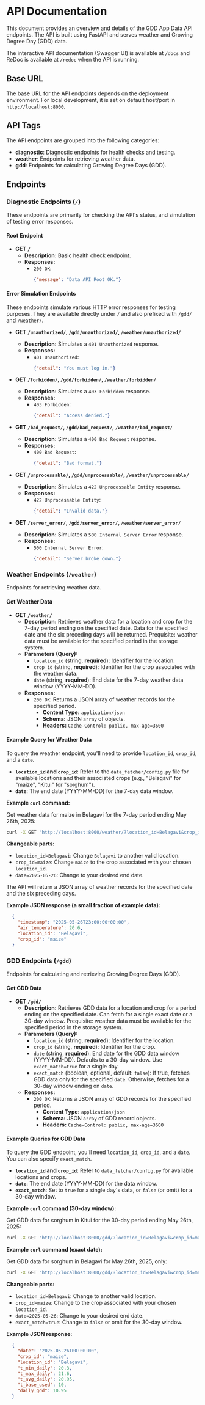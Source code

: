 # API Documentation


This document provides an overview and details of the GDD App Data API endpoints. The API is built using FastAPI and serves weather and Growing Degree Day (GDD) data.

The interactive API documentation (Swagger UI) is available at `/docs` and ReDoc is available at `/redoc` when the API is running.

## Base URL

The base URL for the API endpoints depends on the deployment environment. For local development, it is set on default host/port in `http://localhost:8000`.

## API Tags

The API endpoints are grouped into the following categories:

*   **diagnostic**: Diagnostic endpoints for health checks and testing.
*   **weather**: Endpoints for retrieving weather data.
*   **gdd**: Endpoints for calculating Growing Degree Days (GDD).

## Endpoints

### Diagnostic Endpoints (`/`)

These endpoints are primarily for checking the API's status, and simulation of testing error responses.

#### Root Endpoint

*   **GET `/`**
    *   **Description:** Basic health check endpoint.
    *   **Responses:**
        *   `200 OK`:
            ```json
            {"message": "Data API Root OK."}
            ```

#### Error Simulation Endpoints

These endpoints simulate various HTTP error responses for testing purposes. They are available directly under `/` and also prefixed with `/gdd/` and `/weather/`.

*   **GET `/unauthorized/`, `/gdd/unauthorized/`, `/weather/unauthorized/`**
    *   **Description:** Simulates a `401 Unauthorized` response.
    *   **Responses:**
        *   `401 Unauthorized`:
            ```json
            {"detail": "You must log in."}
            ```

*   **GET `/forbidden/`, `/gdd/forbidden/`, `/weather/forbidden/`**
    *   **Description:** Simulates a `403 Forbidden` response.
    *   **Responses:**
        *   `403 Forbidden`:
            ```json
            {"detail": "Access denied."}
            ```

*   **GET `/bad_request/`, `/gdd/bad_request/`, `/weather/bad_request/`**
    *   **Description:** Simulates a `400 Bad Request` response.
    *   **Responses:**
        *   `400 Bad Request`:
            ```json
            {"detail": "Bad format."}
            ```

*   **GET `/unprocessable/`, `/gdd/unprocessable/`, `/weather/unprocessable/`**
    *   **Description:** Simulates a `422 Unprocessable Entity` response.
    *   **Responses:**
        *   `422 Unprocessable Entity`:
            ```json
            {"detail": "Invalid data."}
            ```

*   **GET `/server_error/`, `/gdd/server_error/`, `/weather/server_error/`**
    *   **Description:** Simulates a `500 Internal Server Error` response.
    *   **Responses:**
        *   `500 Internal Server Error`:
            ```json
            {"detail": "Server broke down."}
            ```

### Weather Endpoints (`/weather`)

Endpoints for retrieving weather data.

#### Get Weather Data

*   **GET `/weather/`**
    *   **Description:** Retrieves weather data for a location and crop for the 7-day period ending on the specified date. Data for the specified date and the six preceding days will be returned. Prequisite: weather data must be available for the specified period in the storage system.
    *   **Parameters (Query):**
        *   `location_id` (string, **required**): Identifier for the location.
        *   `crop_id` (string, **required**): Identifier for the crop associated with the weather data.
        *   `date` (string, **required**): End date for the 7-day weather data window (YYYY-MM-DD).
    *   **Responses:**
        *   `200 OK`: Returns a JSON array of weather records for the specified period.
            *   **Content Type:** `application/json`
            *   **Schema:** JSON `array` of objects.
            *   **Headers:** `Cache-Control: public, max-age=3600`

#### Example Query for Weather Data

To query the weather endpoint, you'll need to provide `location_id`, `crop_id`, and a `date`.

*   **`location_id` and `crop_id`**: Refer to the `data_fetcher/config.py` file for available locations and their associated crops (e.g., "Belagavi" for "maize", "Kitui" for "sorghum").
*   **`date`**: The end date (YYYY-MM-DD) for the 7-day data window.

**Example `curl` command:**

Get weather data for maize in Belagavi for the 7-day period ending May 26th, 2025:
```bash
curl -X GET "http://localhost:8000/weather/?location_id=Belagavi&crop_id=maize&date=2025-05-26"
```

**Changeable parts:**
*   `location_id=Belagavi`: Change `Belagavi` to another valid location.
*   `crop_id=maize`: Change `maize` to the crop associated with your chosen `location_id`.
*   `date=2025-05-26`: Change to your desired end date.

The API will return a JSON array of weather records for the specified date and the six preceding days.

**Example JSON response (a small fraction of example data):**

```json
  {
    "timestamp": "2025-05-26T23:00:00+00:00",
    "air_temperature": 20.6,
    "location_id": "Belagavi",
    "crop_id": "maize"
  }
```


### GDD Endpoints (`/gdd`)

Endpoints for calculating and retrieving Growing Degree Days (GDD).

#### Get GDD Data

*   **GET `/gdd/`**
    *   **Description:** Retrieves GDD data for a location and crop for a period ending on the specified date. Can fetch for a single exact date or a 30-day window. Prequisite: weather data must be available for the specified period in the storage system.
    *   **Parameters (Query):**
        *   `location_id` (string, **required**): Identifier for the location.
        *   `crop_id` (string, **required**): Identifier for the crop.
        *   `date` (string, **required**): End date for the GDD data window (YYYY-MM-DD). Defaults to a 30-day window. Use `exact_match=true` for a single day.
        *   `exact_match` (boolean, optional, default: `false`): If true, fetches GDD data only for the specified `date`. Otherwise, fetches for a 30-day window ending on `date`.
    *   **Responses:**
        *   `200 OK`: Returns a JSON array of GDD records for the specified period.
            *   **Content Type:** `application/json`
            *   **Schema:** JSON `array` of GDD record objects.
            *   **Headers:** `Cache-Control: public, max-age=3600`
        

#### Example Queries for GDD Data

To query the GDD endpoint, you'll need `location_id`, `crop_id`, and a `date`. You can also specify `exact_match`.

*   **`location_id` and `crop_id`**: Refer to `data_fetcher/config.py` for available locations and crops.
*   **`date`**: The end date (YYYY-MM-DD) for the data window.
*   **`exact_match`**: Set to `true` for a single day's data, or `false` (or omit) for a 30-day window.

**Example `curl` command (30-day window):**

Get GDD data for sorghum in Kitui for the 30-day period ending May 26th, 2025:
```bash
curl -X GET "http://localhost:8000/gdd/?location_id=Belagavi&crop_id=maize&date=2025-05-26"
```

**Example `curl` command (exact date):**

Get GDD data for sorghum in Belagavi for May 26th, 2025, only:
```bash
curl -X GET "http://localhost:8000/gdd/?location_id=Belagavi&crop_id=maize&date=2025-05-26&exact_match=true"
```

**Changeable parts:**
*   `location_id=Belagavi`: Change to another valid location.
*   `crop_id=maize`: Change to the crop associated with your chosen `location_id`.
*   `date=2025-05-26`: Change to your desired end date.
*   `exact_match=true`: Change to `false` or omit for the 30-day window.

**Example JSON response:** 
        
```json
  {
    "date": "2025-05-26T00:00:00",
    "crop_id": "maize",
    "location_id": "Belagavi",
    "t_min_daily": 20.3,
    "t_max_daily": 21.6,
    "t_avg_daily": 20.95,
    "t_base_used": 10,
    "daily_gdd": 10.95
  }
```
